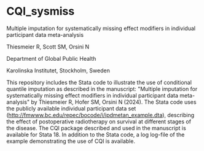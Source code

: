 # CQI_sysmiss
Multiple imputation for systematically missing effect modifiers in individual participant data meta-analysis

Thiesmeier R, Scott SM, Orsini N

Department of Global Public Health

Karolinska Institutet, Stockholm, Sweden

This repository includes the Stata code to illustrate the use of conditional quantile imputation as described in the manuscript: "Multiple imputation for systematically missing effect modifiers in individual participant data meta-analysis" by Thiesmeier R, Hofer SM, Orsini N (2024). The Stata code uses the publicly available individual participant data set (http://fmwww.bc.edu/repec/bocode/i/ipdmetan_example.dta), describing the effect of postoperative radiotherapy on survival at different stages of the disease. The CQI package described and used in the manuscript is available for Stata 18. In addition to the Stata code, a log log-file of the example demonstrating the use of CQI is available.
